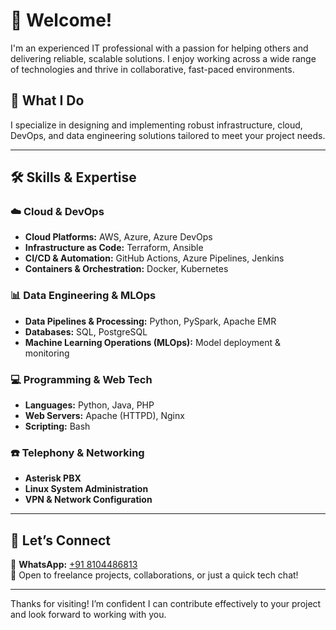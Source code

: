 # 👋 Welcome!

I'm an experienced IT professional with a passion for helping others and delivering reliable, scalable solutions. I enjoy working across a wide range of technologies and thrive in collaborative, fast-paced environments.

## 💼 What I Do

I specialize in designing and implementing robust infrastructure, cloud, DevOps, and data engineering solutions tailored to meet your project needs.

---

## 🛠️ Skills & Expertise

### ☁️ Cloud & DevOps
- **Cloud Platforms:** AWS, Azure, Azure DevOps
- **Infrastructure as Code:** Terraform, Ansible
- **CI/CD & Automation:** GitHub Actions, Azure Pipelines, Jenkins
- **Containers & Orchestration:** Docker, Kubernetes

### 📊 Data Engineering & MLOps
- **Data Pipelines & Processing:** Python, PySpark, Apache EMR
- **Databases:** SQL, PostgreSQL
- **Machine Learning Operations (MLOps):** Model deployment & monitoring

### 💻 Programming & Web Tech
- **Languages:** Python, Java, PHP
- **Web Servers:** Apache (HTTPD), Nginx
- **Scripting:** Bash

### ☎️ Telephony & Networking
- **Asterisk PBX**
- **Linux System Administration**
- **VPN & Network Configuration**

---

## 🤝 Let’s Connect

📱 **WhatsApp:** [+91 8104486813](https://wa.me/918104486813)  
💬 Open to freelance projects, collaborations, or just a quick tech chat!

---

Thanks for visiting! I’m confident I can contribute effectively to your project and look forward to working with you.
